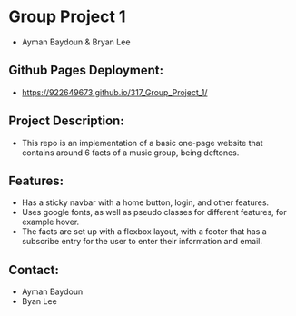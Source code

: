 # Group Project 1
- Ayman Baydoun & Bryan Lee

## Github Pages Deployment:
- https://922649673.github.io/317_Group_Project_1/

## Project Description:
- This repo is an implementation of a basic one-page website that contains around 6 facts of a music group, being deftones.

## Features:
- Has a sticky navbar with a home button, login, and other features.
- Uses google fonts, as well as pseudo classes for different features, for example hover.
- The facts are set up with a flexbox layout, with a footer that has a subscribe entry for the user to enter their information and email.

## Contact:
- Ayman Baydoun
- Byan Lee
